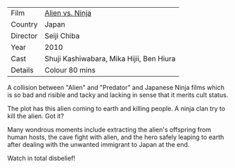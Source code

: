 | | |
|-|-|
Film|[Alien vs. Ninja](https://www.imdb.com/title/tt1592503/)
Country|Japan
Director|Seiji Chiba
Year|2010
Cast|Shuji Kashiwabara, Mika Hijii, Ben Hiura
Details|Colour 80 mins

A collision between "Alien" and "Predator" and
Japanese Ninja films which is
so bad and risible and tacky and lacking in sense that it merits
cult status.

The plot has this alien coming to earth and killing people.
A ninja clan try to kill the alien. Got it?

Many wondrous moments include extracting the alien's offspring
from human hosts, the cave fight with alien, and the hero
safely leaping to earth after dealing with the unwanted
immigrant to Japan at the end.

Watch in total disbelief!